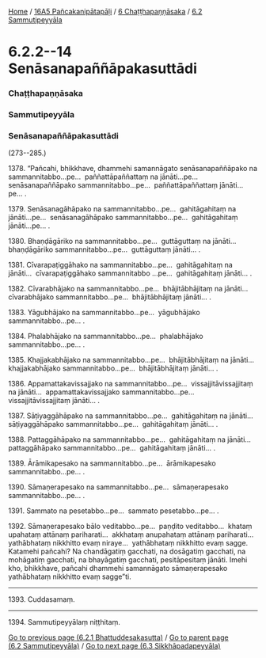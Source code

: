 
[Home](/) / [16A5 Pañcakanipātapāḷi](../../../16A5.md) / [6 Chaṭṭhapaṇṇāsaka](../../6.md) / [6.2 Sammutipeyyāla](../6.2.md)

# 6.2.2--14 Senāsanapaññāpakasuttādi

### Chaṭṭhapaṇṇāsaka

### Sammutipeyyāla

### Senāsanapaññāpakasuttādi

(273--285.)

1378\. “Pañcahi, bhikkhave, dhammehi samannāgato senāsanapaññāpako na sammannitabbo…pe…  paññattāpaññattaṃ na jānāti…pe…  senāsanapaññāpako sammannitabbo…pe…  paññattāpaññattaṃ jānāti…pe… .

1379\. Senāsanagāhāpako na sammannitabbo…pe…  gahitāgahitaṃ na jānāti…pe…  senāsanagāhāpako sammannitabbo…pe…  gahitāgahitaṃ jānāti…pe… .

1380\. Bhaṇḍāgāriko na sammannitabbo…pe…  guttāguttaṃ na jānāti…  bhaṇḍāgāriko sammannitabbo…pe…  guttāguttaṃ jānāti… .

1381\. Cīvarapaṭiggāhako na sammannitabbo…pe…  gahitāgahitaṃ na jānāti…  cīvarapaṭiggāhako sammannitabbo …pe…  gahitāgahitaṃ jānāti… .

1382\. Cīvarabhājako na sammannitabbo…pe…  bhājitābhājitaṃ na jānāti…  cīvarabhājako sammannitabbo…pe…  bhājitābhājitaṃ jānāti… .

1383\. Yāgubhājako na sammannitabbo…pe…  yāgubhājako sammannitabbo…pe… .

1384\. Phalabhājako na sammannitabbo…pe…  phalabhājako sammannitabbo…pe… .

1385\. Khajjakabhājako na sammannitabbo…pe…  bhājitābhājitaṃ na jānāti…  khajjakabhājako sammannitabbo…pe…  bhājitābhājitaṃ jānāti… .

1386\. Appamattakavissajjako na sammannitabbo…pe…  vissajjitāvissajjitaṃ na jānāti…  appamattakavissajjako sammannitabbo…pe…  vissajjitāvissajjitaṃ jānāti… .

1387\. Sāṭiyaggāhāpako na sammannitabbo…pe…  gahitāgahitaṃ na jānāti…  sāṭiyaggāhāpako sammannitabbo…pe…  gahitāgahitaṃ jānāti… .

1388\. Pattaggāhāpako na sammannitabbo…pe…  gahitāgahitaṃ na jānāti…  pattaggāhāpako sammannitabbo…pe…  gahitāgahitaṃ jānāti… .

1389\. Ārāmikapesako na sammannitabbo…pe…  ārāmikapesako sammannitabbo…pe… .

1390\. Sāmaṇerapesako na sammannitabbo…pe…  sāmaṇerapesako sammannitabbo…pe… .

1391\. Sammato na pesetabbo…pe…  sammato pesetabbo…pe… .

1392\. Sāmaṇerapesako bālo veditabbo…pe…  paṇḍito veditabbo…  khataṃ upahataṃ attānaṃ pariharati…  akkhataṃ anupahataṃ attānaṃ pariharati…  yathābhataṃ nikkhitto evaṃ niraye…  yathābhataṃ nikkhitto evaṃ sagge. Katamehi pañcahi? Na chandāgatiṃ gacchati, na dosāgatiṃ gacchati, na mohāgatiṃ gacchati, na bhayāgatiṃ gacchati, pesitāpesitaṃ jānāti. Imehi kho, bhikkhave, pañcahi dhammehi samannāgato sāmaṇerapesako yathābhataṃ nikkhitto evaṃ sagge”ti.

---

1393\. Cuddasamaṃ.



---

1394\. Sammutipeyyālaṃ niṭṭhitaṃ.



[Go to previous page (6.2.1 Bhattuddesakasutta)](6.2.1.md) / [Go to parent page (6.2 Sammutipeyyāla)](../6.2.md) / [Go to next page (6.3 Sikkhāpadapeyyāla)](../6.3.md)


